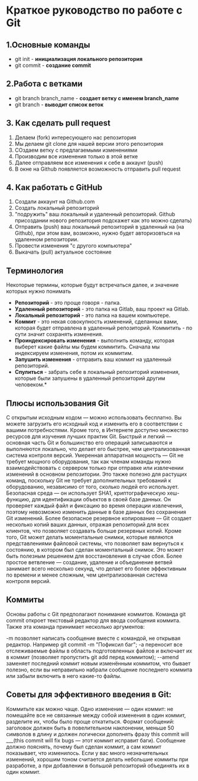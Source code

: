 # Краткое руководство по работе с Git

## 1.Основные команды
* git init - **инициализация локального репозитория**
* git commit - **создание commit**

## 2.Работа с ветками  
* git branch branch_name - **создает ветку с именем branch_name**
* git branch - **выводит список веток**

## 3. Как сделать pull request
1. Делаем (fork) интересующего нас репозитория
2. Мы делаем git clone для нашей версии этого репозитория
3. СОздаем ветку с предлагаемыми изменениями
4. Производим все изменения только в этой ветке
5. Далее отправляем все изменения к себе в аккаунт (push)
6. В окне на Github появляется возможность отправить pull request

## 4. Как работать с GitHub
1. Создали аккаунт на Github.com
2. Создать локальный репозиторий
3. "подружить" ваш локальный и удаленный репозиторий. Github присоздании нового репозитория подскажет как это можно сделать)
4. Отправить (push) ваш локальный репозиторий в удаленный на (на Github), при этом вам, возможно, нужно будет авторизовться на удаленном репозитории.
5. Провести изменения "с другого компьютера"
6. Выкачать (pull) актуальное состояние 
## Терминология
Некоторые термины, которые будут встречаться далее, и значение которых нужно понимать

* __Репозиторий__ - это проще говоря - папка.
* __Удаленный репозиторий__ - это папка на Gitlab, ваш проект на Gitlab.
* __Локальный репозиторий__ - это папка на вашем компьютере.
* __Коммит__ - это некая совокупность изменений, сделанных вами, которая будет отправлена в удаленный репозиторий. Коммитить - по сути значит сохранять изменения.
* __Проиндексировать изменения__ - выполнить команду, которая выберет какие файлы мы будем коммитить. Сначала мы индексируем изменения, потом их коммитим.
* __Запушить изменения__ - отправить ваш коммит на удаленный репозиторий.
* __Спулиться__ - забрать себе в локальный репозиторий изменения, которые были запушены в удаленный репозиторий другим человеком.*

## Плюсы использования Git
 С открытым исходным кодом — можно использовать бесплатно. Вы можете загрузить его исходный код и изменить его в соответствии с вашими потребностями. Кроме того, в Интернете доступно множество ресурсов для изучения лучших практик Git.
Быстрый и легкий — основная часть Git и большинство его операций записываются и выполняются локально, что делает его быстрее, чем централизованная система контроля версий.
Умеренная аппаратная мощность — Git не требует мощного оборудования, так как членам команды нужно взаимодействовать с сервером только при отправке или извлечении изменений в основном репозитории. Это также полезно для растущих команд, поскольку Git не требует дополнительных требований к оборудованию, независимо от того, сколько людей его использует.
Безопасная среда — он использует SHA1, криптографическую хеш-функцию, для идентификации объектов в своей базе данных. Он проверяет каждый файл и фиксацию во время операции извлечения, поэтому невозможно изменить данные в базе данных без сохранения Git изменений.
Более безопасное резервное копирование — Git создает несколько копий ваших данных, отражая репозиторий для всех клиентов, что позволяет создавать больше резервных копий. Кроме того, Git может делать моментальные снимки, которые являются представлениями файловой системы, что позволяет вам вернуться к состоянию, в котором был сделан моментальный снимок. Это может быть полезным решением для восстановления в случае сбоя.
Более простое ветвление — создание, удаление и объединение ветвей занимает всего несколько секунд, что делает его более эффективным по времени и менее сложным, чем централизованная система контроля версий.

## Коммиты
Основы работы с Git предполагают понимание коммитов. Команда git commit откроет текстовый редактор для ввода сообщения коммита. Также эта команда принимает несколько аргументов:

-m позволяет написать сообщение вместе с командой, не открывая редактор. Например git commit -m "Пофиксил баг";
-a переносит все отслеживаемые файлы в область подготовленных файлов и включает их в коммит (позволяет пропустить git add перед коммитом);
--amend заменяет последний коммит новым изменённым коммитом, что бывает полезно, если вы неправильно набрали сообщение последнего коммита или забыли включить в него какие-то файлы.
## Советы для эффективного введения в Git:

Коммитьте как можно чаще.
Одно изменение — один коммит: не помещайте все не связанные между собой изменения в один коммит, разделите их, чтобы было проще откатиться.
Формат сообщений: заголовок должен быть в повелительном наклонении, меньше 50 символов в длину и должен логически дополнять фразу this commit will ___(this commit will fix bugs — этот коммит исправит баги). Сообщение должно пояснять, почему был сделан коммит, а сам коммит показывает, что изменилось.
Если у вас много незначительных изменений, хорошим тоном считается делать небольшие коммиты при разработке, а при добавлении в большой репозиторий объединять их в один коммит.
